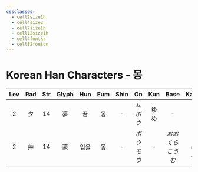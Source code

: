 ```yaml
---
cssclasses:
  - cell2size1h
  - cell4size2
  - cell7size1h
  - cell12size1h
  - cell4fontkr
  - cell12fontcn
---
```


# Korean Han Characters - 몽

| Lev | Rad | Str | Glyph | Hun | Eum | Shin |     On     | Kun |       Base        |     Kana      | Simp |         Man          |  Can  | Viet |
| :-: | :-: | :-: | :---: | :-: | :-: | :--: | :--------: | :-: | :---------------: | :-----------: | :--: | :------------------: | :---: | :--: |
|  2  |  夕  | 14  |   夢   |  꿈  |  몽  |  -   | ム<br>*ボウ*  | ゆめ  |         -         |       -       |  梦   |         mèng         | mung6 | mộng |
|  2  |  艸  | 14  |   蒙   | 입을  |  몽  |  -   | *ボウ<br>モウ* |  -  | *おお<br>くら<br>こうむ* | *う<br>い<br>る* |  -   | mēng<br>méng<br>měng | mung4 | mông |
